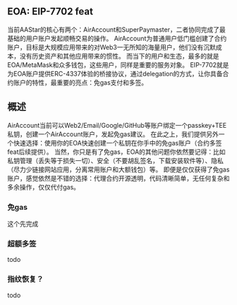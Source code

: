 ## EOA: EIP-7702 feat
当前AAStar的核心有两个：AirAccount和SuperPaymaster，二者协同完成了最基础的用户账户发起顺畅交易的操作。
AirAccount为普通用户低门槛创建了合约账户，目标是大规模应用带来的对Web3一无所知的海量用户，他们没有沉默成本，没有历史资产和其他应用带来的惯性。
而当下的用户和生态，最多的就是EOA/MetaMask和众多钱包，这些用户，同样是重要的服务对象。
EIP-7702就是为EOA账户提供ERC-4337体验的桥接协议，通过delegation的方式，让你具备合约账户的特性，最重要的亮点：免gas支付和多签。

## 概述
AirAccount当前可以Web2/Email/Google/GitHub等账户绑定一个passkey+TEE 私钥，创建一个AirAccount账户，发起免gas建议。
在此之上，我们提供另外一个快速选择：使用你的EOA快速创建一个私钥在你手中的免gas账户（合约多签feat后续提供）。
当然，你只是有了免gas，EOA的其他问题你依然要记得：比如私钥管理（丢失等于损失一切）、安全（不要胡乱签名，下载安装软件等）、隐私（尽力少链接网站应用，分离常用账户和大额钱包）等。
即便是仅仅获得了免gas账户，感觉依然是不错的选择：代理合约开源透明，代码清晰简单，无任何复杂和多余操作，仅仅代付gas。
### 免gas
这个先完成
### 超额多签
todo
### 指纹恢复？
todo
